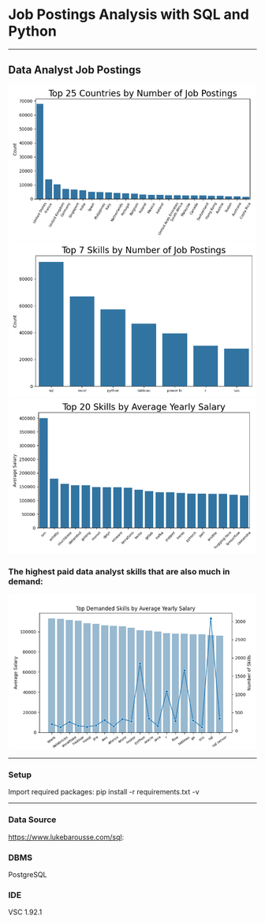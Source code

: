 # Job Postings Analysis with SQL and Python  
_________________________________________________________________

## Data Analyst Job Postings

![Job Postings by Country](images/job_postings_by_country.png)  
![Job Postings by Skill](images/job_postings_by_skill.png)  
![Skills by Salary](images/skills_by_salary.png)  
### The highest paid data analyst skills that are also much in demand:
![Optiml Skills](images/optimal_skills.png) 
_________________________________________________________________


### Setup
Import required packages: pip install -r requirements.txt -v  
_________________________________________________________________


### Data Source
https://www.lukebarousse.com/sql: 

### DBMS  
PostgreSQL  

### IDE  
VSC 1.92.1  
